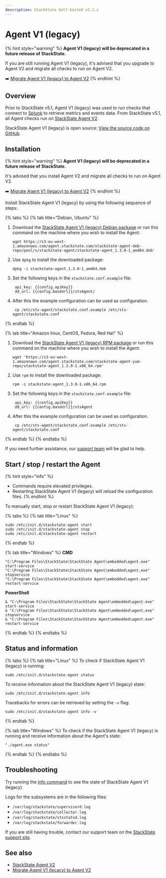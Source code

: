 ```yaml
---
description: StackState Self-hosted v5.1.x 
---
```


# Agent V1 \(legacy\)

{% hint style="warning" %}
**Agent V1 (legacy) will be deprecated in a future release of StackState.** 

If you are still running Agent V1 (legacy), it's advised that you upgrade to Agent V2 and migrate all checks to run on Agent V2.

➡️ [Migrate Agent V1 (legacy) to Agent V2](/setup/agent/migrate-agent-v1-to-v2/)
{% endhint %}

## Overview

Prior to StackState v5.1, Agent V1 (legacy) was used to run checks that connect to [Splunk](/stackpacks/integrations/splunk/splunk_stackpack.md) to retrieve metrics and events data. From StackState v5.1, all Agent checks run on [StackState Agent V2](about-stackstate-agent.md).

StackState Agent V1 (legacy) is open source: [View the source code on GitHub](https://github.com/StackVista/sts-agent).

## Installation

{% hint style="warning" %}
**Agent V1 (legacy) will be deprecated in a future release of StackState.** 

It's advised that you install Agent V2 and migrate all checks to run on Agent V2.

➡️ [Migrate Agent V1 (legacy) to Agent V2](/setup/agent/migrate-agent-v1-to-v2/)
{% endhint %}

Install StackState Agent V1 (legacy) by using the following sequence of steps:

{% tabs %}
{% tab title="Debian, Ubuntu" %}
1. Download the [StackState Agent V1 \(legacy\) Debian package](https://l.stackstate.com/stackstate-agent-1-deb-latest) or run this command on the machine where you wish to install the Agent:

   ```text
   wget https://s3-eu-west-1.amazonaws.com/agent.stackstate.com/stackstate-agent-deb-repo/pool/s/stackstate-agent/stackstate-agent_1.3.0-1_amd64.deb'
   ```

2. Use `dpkg` to install the downloaded package:

   ```text
   dpkg -i stackstate-agent_1.3.0-1_amd64.deb
   ```

3. Set the following keys in the `stackstate.conf.example` file:

   ```text
    api_key: {{config.apiKey}}
    dd_url: {{config.baseUrl}}/stsAgent/
   ```

4. After this the example configuration can be used as configuration.

   ```text
    cp /etc/sts-agent/stackstate.conf.example /etc/sts-agent/stackstate.conf
   ```
{% endtab %}

{% tab title="Amazon linux, CentOS, Fedora, Red Hat" %}
1. Download the [StackState Agent V1 \(legacy\) RPM package](https://l.stackstate.com/stackstate-agent-1-rpm-latest) or run this command on the machine where you wish to install the Agent:

   ```text
   wget 'https://s3-eu-west-1.amazonaws.com/agent.stackstate.com/stackstate-agent-yum-repo/stackstate-agent_1.3.0-1.x86_64.rpm'
   ```

2. Use `rpm` to install the downloaded package:

   ```text
   rpm -i stackstate-agent_1.3.0-1.x86_64.rpm
   ```

3. Set the following keys in the `stackstate.conf.example` file:

   ```text
    api_key: {{config.apiKey}}
    dd_url: {{config.baseUrl}}/stsAgent
   ```

4. After this the example configuration can be used as configuration.

   ```text
    cp /etc/sts-agent/stackstate.conf.example /etc/sts-agent/stackstate.conf
   ```
{% endtab %}
{% endtabs %}

If you need further assistance, our [support team](https://support.stackstate.com/hc/en-us) will be glad to help.

## Start / stop / restart the Agent

{% hint style="info" %}
* Commands require elevated privileges.
* Restarting StackState Agent V1 (legacy) will reload the configuration files.
{% endhint %}

To manually start, stop or restart StackState Agent V1 (legacy):

{% tabs %}
{% tab title="Linux" %}
```text
sudo /etc/init.d/stackstate-agent start
sudo /etc/init.d/stackstate-agent stop
sudo /etc/init.d/stackstate-agent restart
```
{% endtab %}

{% tab title="Windows" %}
**CMD**

```text
"C:\Program Files\StackState\StackState Agent\embedded\agent.exe" start-service
"C:\Program Files\StackState\StackState Agent\embedded\agent.exe" stopservice
"C:\Program Files\StackState\StackState Agent\embedded\agent.exe" restart-service
```

**PowerShell**

```text
& "C:\Program Files\StackState\StackState Agent\embedded\agent.exe" start-service
& "C:\Program Files\StackState\StackState Agent\embedded\agent.exe" stopservice
& "C:\Program Files\StackState\StackState Agent\embedded\agent.exe" restart-service
```
{% endtab %}
{% endtabs %}

## Status and information

{% tabs %}
{% tab title="Linux" %}
To check if StackState Agent V1 (legacy) is running:

```text
sudo /etc/init.d/stackstate-agent status
```

To receive information about the StackState Agent V1 (legacy) state:

```text
sudo /etc/init.d/stackstate-agent info
```

Tracebacks for errors can be retrieved by setting the `-v` flag:

```text
sudo /etc/init.d/stackstate-agent info -v
```
{% endtab %}

{% tab title="Windows" %}
To check if the StackState Agent V1 (legacy) is running and receive information about the Agent's state:

```text
"./agent.exe status"
```
{% endtab %}
{% endtabs %}

## Troubleshooting

Try running the [info command](agent-v1.md#status-and-information) to see the state of StackState Agent V1 (legacy).

Logs for the subsystems are in the following files:

* `/var/log/stackstate/supervisord.log`
* `/var/log/stackstate/collector.log`
* `/var/log/stackstate/stsstatsd.log`
* `/var/log/stackstate/forwarder.log`

If you are still having trouble, contact our support team on the [StackState support site](http://support.stackstate.com/).

## See also

* [StackState Agent V2](/setup/agent/about-stackstate-agent.md)
* [Migrate Agent V1 \(lecacy\) to Agent V2](/setup/agent/migrate-agent-v1-to-v2/)


